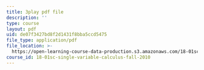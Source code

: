 ```yaml
---
title: 3play pdf file
description: ''
type: course
layout: pdf
uid: de07f3427bd8f2d1431f8bba5ccd5475
file_type: application/pdf
file_location: >-
  https://open-learning-course-data-production.s3.amazonaws.com/18-01sc-single-variable-calculus-fall-2010/de07f3427bd8f2d1431f8bba5ccd5475_BSqNgPkeWIM.pdf
course_id: 18-01sc-single-variable-calculus-fall-2010
---
```

